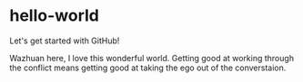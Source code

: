 # hello-world
Let's get started with GitHub!

Wazhuan here, I love this wonderful world.
Getting good at working through the conflict means getting good at taking the ego out of the converstaion.
